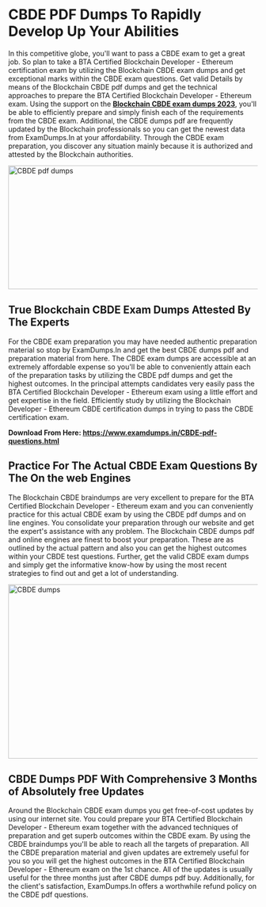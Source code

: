 <h1><strong>CBDE PDF Dumps To Rapidly Develop Up Your Abilities</strong></h1>
<p>In this competitive globe, you'll want to pass a CBDE exam to get a great job. So plan to take a BTA Certified Blockchain Developer - Ethereum certification exam by utilizing the Blockchain CBDE exam dumps and get exceptional marks within the CBDE exam questions. Get valid Details by means of the Blockchain CBDE pdf dumps and get the technical approaches to prepare the BTA Certified Blockchain Developer - Ethereum exam. Using the support on the <strong><a href="https://www.examdumps.in/CBDE-pdf-questions.html">Blockchain CBDE exam dumps 2023</a></strong>, you'll be able to efficiently prepare and simply finish each of the requirements from the CBDE exam. Additional, the CBDE dumps pdf are frequently updated by the Blockchain professionals so you can get the newest data from ExamDumps.In at your affordability. Through the CBDE exam preparation, you discover any situation mainly because it is authorized and attested by the Blockchain authorities.</p>
<p><img src="https://i.ibb.co/zxJwW90/Copy-of-Online-Classes-Twitter-header-post-Made-with-Poster-My-Wall-1.png" alt="CBDE pdf dumps" width="750" height="250" /></p>
<h2><strong>True Blockchain CBDE Exam Dumps Attested By The Experts</strong></h2>
<p>For the CBDE exam preparation you may have needed authentic preparation material so stop by ExamDumps.In and get the best CBDE dumps pdf and preparation material from here. The CBDE exam dumps are accessible at an extremely affordable expense so you'll be able to conveniently attain each of the preparation tasks by utilizing the CBDE pdf dumps and get the highest outcomes. In the principal attempts candidates very easily pass the BTA Certified Blockchain Developer - Ethereum exam using a little effort and get expertise in the field. Efficiently study by utilizing the Blockchain Developer - Ethereum CBDE certification dumps in trying to pass the CBDE certification exam.</p>
<p><strong>Download From Here:&nbsp;<a href="https://www.examdumps.in/CBDE-pdf-questions.html">https://www.examdumps.in/CBDE-pdf-questions.html</a></strong></p>
<h2><strong>Practice For The Actual CBDE Exam Questions By The On the web Engines</strong></h2>
<p>The Blockchain CBDE braindumps are very excellent to prepare for the BTA Certified Blockchain Developer - Ethereum exam and you can conveniently practice for this actual CBDE exam by using the CBDE pdf dumps and on line engines. You consolidate your preparation through our website and get the expert's assistance with any problem. The Blockchain CBDE dumps pdf and online engines are finest to boost your preparation. These are as outlined by the actual pattern and also you can get the highest outcomes within your CBDE test questions. Further, get the valid CBDE exam dumps and simply get the informative know-how by using the most recent strategies to find out and get a lot of understanding.</p>
<p><a href="https://www.examdumps.in/CBDE-pdf-questions.html"><img src="https://i.ibb.co/QkNtdwY/Copy-of-Zoom-Online-Classes-Facebook-Share-Po-Made-with-Poster-My-Wall-1.jpg" alt="CBDE dumps" width="670" height="352" /></a></p>
<h2><strong>CBDE Dumps PDF With Comprehensive 3 Months of Absolutely free Updates</strong></h2>
<p>Around the Blockchain CBDE exam dumps you get free-of-cost updates by using our internet site. You could prepare your BTA Certified Blockchain Developer - Ethereum exam together with the advanced techniques of preparation and get superb outcomes within the CBDE exam. By using the CBDE braindumps you'll be able to reach all the targets of preparation. All the CBDE preparation material and given updates are extremely useful for you so you will get the highest outcomes in the BTA Certified Blockchain Developer - Ethereum exam on the 1st chance. All of the updates is usually useful for the three months just after CBDE dumps pdf buy. Additionally, for the client's satisfaction, ExamDumps.In offers a worthwhile refund policy on the CBDE pdf questions.</p>
